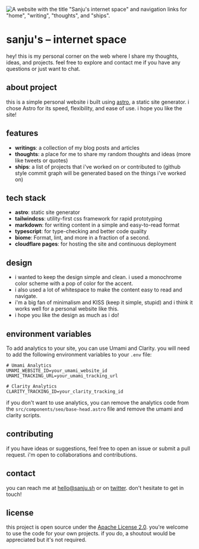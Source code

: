 ![ A website with the title "Sanju's internet space" and navigation links for "home", "writing", "thoughts", and "ships".](https://github.com/Spikeysanju/sanju.sh/assets/23400022/ff3120ee-281b-4607-995e-bc2e8f9edef6)

# sanju's – internet space
hey! this is my personal corner on the web where I share my thoughts, ideas, and projects. feel free to explore and contact me if you have any questions or just want to chat. 

## about project
this is a simple personal website i built using [astro](https://astro.build/), a static site generator. i chose Astro for its speed, flexibility, and ease of use. i hope you like the site!


## features
- **writings**: a collection of my blog posts and articles
- **thoughts**: a place for me to share my random thoughts and ideas (more like tweets or quotes)
- **ships**: a list of projects that i've worked on or contributed to (github style commit graph will be generated based on the things i've worked on)

## tech stack
- **astro**: static site generator
- **tailwindcss**: utility-first css framework for rapid prototyping
- **markdown**: for writing content in a simple and easy-to-read format
- **typescript**: for type-checking and better code quality 
- **biome**: Format, lint, and more in a fraction of a second.
- **cloudflare pages**: for hosting the site and continuous deployment

## design
- i wanted to keep the design simple and clean. i used a monochrome color scheme with a pop of color for the accent. 
- i also used a lot of whitespace to make the content easy to read and navigate. 
- i'm a big fan of minimalism and KISS (keep it simple, stupid) and i think it works well for a personal website like this. 
- i hope you like the design as much as i do!

## environment variables
To add analytics to your site, you can use Umami and Clarity. you will need to add the following environment variables to your `.env` file:

```plaintext
# Umami Analytics
UMAMI_WEBSITE_ID=your_umami_website_id
UMAMI_TRACKING_URL=your_umami_tracking_url

# Clarity Analytics
CLARITY_TRACKING_ID=your_clarity_tracking_id
```

if you don't want to use analytics, you can remove the analytics code from the `src/components/seo/base-head.astro` file and remove the umami and clarity scripts.

## contributing
if you have ideas or suggestions, feel free to open an issue or submit a pull request. i'm open to collaborations and contributions.

## contact
you can reach me at [hello@sanju.sh](mailto:hello@sanju.sh) or on [twitter](https://twitter.com/spikeysanju). don't hesitate to get in touch!


## license
this project is open source under the [Apache License 2.0](https://www.apache.org/licenses/LICENSE-2.0). you're welcome to use the code for your own projects. if you do, a shoutout would be appreciated but it's not required.



